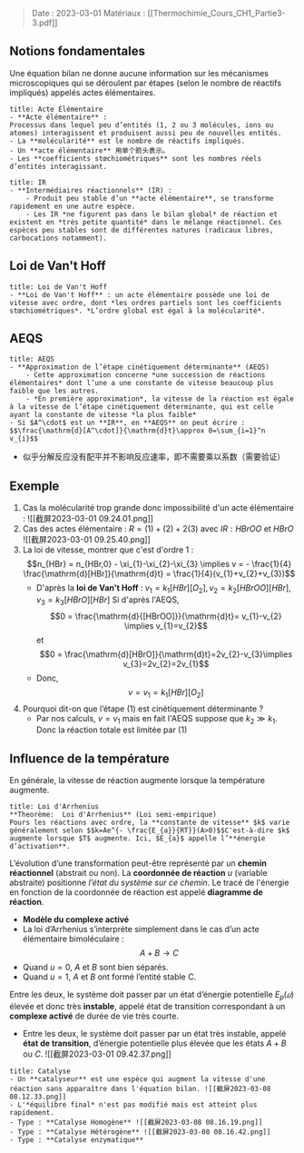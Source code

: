 > Date : 2023-03-01 Matériaux : [[Thermochimie_Cours_CH1_Partie3-3.pdf]]

## Notions fondamentales 
Une équation bilan ne donne aucune information sur les mécanismes microscopiques qui se déroulent par étapes (selon le nombre de réactifs impliqués) appelés actes élémentaires.

```ad-note
title: Acte Élémentaire
- **Acte élémentaire** :  
Processus dans lequel peu d’entités (1, 2 ou 3 molécules, ions ou atomes) interagissent et produisent aussi peu de nouvelles entités. 
- La **molécularité** est le nombre de réactifs impliqués.  
- Un **acte élémentaire** 用单个箭头表示。
- Les **coefficients stœchiométriques** sont les nombres réels d’entités interagissant.
```

```ad-note
title: IR
- **Intermédiaires réactionnels** (IR) :  
	- Produit peu stable d’un **acte élémentaire**, se transforme rapidement en une autre espèce.  
	- Les IR *ne figurent pas dans le bilan global* de réaction et existent en *très petite quantité* dans le mélange réactionnel. Ces espèces peu stables sont de différentes natures (radicaux libres, carbocations notamment).
```

## Loi de Van't Hoff

```ad-note
title: Loi de Van't Hoff
- **Loi de Van't Hoff** : un acte élémentaire possède une loi de vitesse avec ordre, dont *les ordres partiels sont les coefficients stœchiométriques*. *L’ordre global est égal à la molécularité*.
```

## AEQS
```ad-note
title: AEQS
- **Approximation de l’étape cinétiquement déterminante** (AEQS) 
	- Cette approximation concerne *une succession de réactions élémentaires* dont l’une a une constante de vitesse beaucoup plus faible que les autres. 
	- *En première approximation*, la vitesse de la réaction est égale à la vitesse de l’étape cinétiquement déterminante, qui est celle ayant la constante de vitesse *la plus faible*
- Si $A^\cdot$ est un **IR**, en **AEQS** on peut écrire : $$\frac{\mathrm{d}[A^\cdot]}{\mathrm{d}t}\approx 0=\sum_{i=1}^n v_{i}$$
```

- 似乎分解反应没有配平并不影响反应速率，即不需要乘以系数（需要验证）
## Exemple 
1. Cas la molécularité trop grande donc impossibilité d'un acte élémentaire : ![[截屏2023-03-01 09.24.01.png]]
2. Cas des actes élémentaire : $R=(1)+(2)+2(3)$ avec $IR: HBrOO \text{ et } HBrO$ ![[截屏2023-03-01 09.25.40.png]]
3. La loi de vitesse, montrer que c'est d'ordre 1 : $$n_{HBr} = n_{HBr,0} - \xi_{1}-\xi_{2}-\xi_{3} \implies v = - \frac{1}{4} \frac{\mathrm{d}[HBr]}{\mathrm{d}t} = \frac{1}{4}(v_{1}+v_{2}+v_{3})$$
	- D'après la **loi de Van't Hoff** : $v_{1}=k_{1}[HBr][O_{2}], v_{2}=k_{2}[HBrOO][HBr], \; v_{3}= k_{3}[HBrO][HBr]$
		Si d'après l'AEQS, $$0 = \frac{\mathrm{d}{[HBrOO]}}{\mathrm{d}t}= v_{1}-v_{2} \implies v_{1}=v_{2}$$ et $$0 = \frac{\mathrm{d}[HBrO]}{\mathrm{d}t}=2v_{2}-v_{3}\implies v_{3}=2v_{2}=2v_{1}$$
	- Donc, $$v = v_{1}= k_{1}[HBr][O_{2}]$$
4. Pourquoi dit-on que l’étape (1) est cinétiquement déterminante ?
	- Par nos calculs, $v=v_1$ mais en fait l'AEQS suppose que $k_{2}\gg k_{1}$. Donc la réaction totale est limitée par $(1)$

## Influence de la température
En générale, la vitesse de réaction augmente lorsque la température augmente.
```ad-note
title: Loi d'Arrhenius
**Theorème:  Loi d'Arrhenius** (Loi semi-empirique)
Pours les réactions avec ordre, la **constante de vitesse** $k$ varie généralement selon $$k=Ae^{- \frac{E_{a}}{RT}}(A>0)$$C'est-à-dire $k$ augmente lorsque $T$ augmente. Ici, $E_{a}$ appelle l’**énergie d’activation**.
```

L’évolution d’une transformation peut-être représenté par un **chemin réactionnel** (abstrait ou non). 
La **coordonnée de réaction** $u$ (variable abstraite) positionne *l’état du système sur ce chemin*.
Le tracé de l'énergie en fonction de la coordonnée de réaction est appelé **diagramme de réaction**.

- **Modèle du complexe activé**
- La loi d’Arrhenius s’interprète simplement dans le cas d’un acte élémentaire bimoléculaire : $$A+B →C$$
- Quand $u= 0$, $A$ et $B$ sont bien séparés. 
- Quand $u= 1$, $A$ et $B$ ont formé l’entité stable C. 

Entre les deux, le système doit passer par un état d’énergie potentielle $E_p(𝑢)$ élevée et donc très **instable**, appelé état de transition correspondant à un **complexe activé** de durée de vie très courte.
- Entre les deux, le système doit passer par un état très instable, appelé **état de transition**, d’énergie potentielle plus élevée que les états $A + B$ ou $C$.
![[截屏2023-03-01 09.42.37.png]]

```ad-note
title: Catalyse
- Un **catalyseur** est une espèce qui augment la vitesse d'une réaction sans apparaître dans l'équation bilan. ![[截屏2023-03-08 08.12.33.png]]
- L'*équilibre final* n'est pas modifié mais est atteint plus rapidement.
- Type : **Catalyse Homogène** ![[截屏2023-03-08 08.16.19.png]]
- Type : **Catalyse Hétérogène** ![[截屏2023-03-08 08.16.42.png]]
- Type : **Catalyse enzymatique**
```
